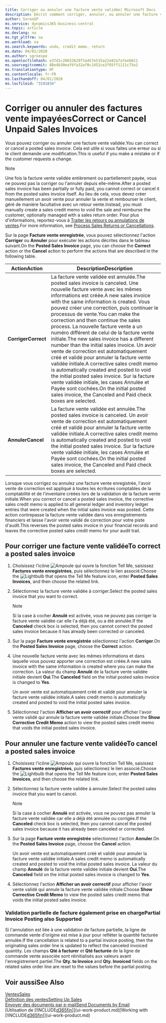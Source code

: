 ```yaml
---
title: Corriger ou annuler une facture vente validée| Microsoft Docs
description: Décrit comment corriger, annuler, ou annuler une facture vente enregistrée et lettrer un avoir vente.
author: SorenGP
ms.service: dynamics365-business-central
ms.topic: article
ms.devlang: na
ms.tgt_pltfrm: na
ms.workload: na
ms.search.keywords: undo, credit memo, return
ms.date: 04/01/2020
ms.author: sgroespe
ms.openlocfilehash: e37d1c20032629f3a457e515a22e82a7a7eeb021
ms.sourcegitcommit: 88e4b30eaf6fa32af0c1452ce2f85ff1111c75e2
ms.translationtype: HT
ms.contentlocale: fr-FR
ms.lasthandoff: 04/01/2020
ms.locfileid: "3191834"
---
```

# <a name="correct-or-cancel-unpaid-sales-invoices"></a><span data-ttu-id="a515c-103">Corriger ou annuler des factures vente impayées</span><span class="sxs-lookup"><span data-stu-id="a515c-103">Correct or Cancel Unpaid Sales Invoices</span></span>
<span data-ttu-id="a515c-104">Vous pouvez corriger ou annuler une facture vente validée.</span><span class="sxs-lookup"><span data-stu-id="a515c-104">You can correct or cancel a posted sales invoice.</span></span> <span data-ttu-id="a515c-105">Cela est utile si vous faites une erreur ou si le client demande une modification.</span><span class="sxs-lookup"><span data-stu-id="a515c-105">This is useful if you make a mistake or if the customer requests a change.</span></span>

> [!NOTE]  
>   <span data-ttu-id="a515c-106">Une fois la facture vente validée entièrement ou partiellement payée, vous ne pouvez pas la corriger ou l'annuler depuis elle-même.</span><span class="sxs-lookup"><span data-stu-id="a515c-106">After a posted sales invoice has been partially or fully paid, you cannot correct or cancel it from the posted sales invoice itself.</span></span> <span data-ttu-id="a515c-107">Au lieu de cela, vous devez créer manuellement un avoir vente pour annuler la vente et rembourser le client, géré de manière facultative avec un retour vente.</span><span class="sxs-lookup"><span data-stu-id="a515c-107">Instead, you must manually create a sales credit memo to void the sale and reimburse the customer, optionally managed with a sales return order.</span></span> <span data-ttu-id="a515c-108">Pour plus d'informations, reportez-vous à [Traiter les retours ou annulations de ventes](sales-how-process-sales-returns-cancellations.md).</span><span class="sxs-lookup"><span data-stu-id="a515c-108">For more information, see [Process Sales Returns or Cancellations](sales-how-process-sales-returns-cancellations.md).</span></span>

<span data-ttu-id="a515c-109">Sur la page **Facture vente enregistrée**, vous pouvez sélectionnez l'action **Corriger** ou **Annuler** pour exécuter les actions décrites dans le tableau suivant.</span><span class="sxs-lookup"><span data-stu-id="a515c-109">On the **Posted Sales Invoice** page, you can choose the **Correct** action or the **Cancel** action to perform the actions that are described in the following table.</span></span>

| <span data-ttu-id="a515c-110">Action</span><span class="sxs-lookup"><span data-stu-id="a515c-110">Action</span></span> | <span data-ttu-id="a515c-111">Description</span><span class="sxs-lookup"><span data-stu-id="a515c-111">Description</span></span> |
| --- | --- |
| <span data-ttu-id="a515c-112">**Corriger**</span><span class="sxs-lookup"><span data-stu-id="a515c-112">**Correct**</span></span> |<span data-ttu-id="a515c-113">La facture vente validée est annulée.</span><span class="sxs-lookup"><span data-stu-id="a515c-113">The posted sales invoice is canceled.</span></span> <span data-ttu-id="a515c-114">Une nouvelle facture vente avec les mêmes informations est créée.</span><span class="sxs-lookup"><span data-stu-id="a515c-114">A new sales invoice with the same information is created.</span></span> <span data-ttu-id="a515c-115">Vous pouvez créer une correction, puis continuer le processus de vente.</span><span class="sxs-lookup"><span data-stu-id="a515c-115">You can make the correction and then continue the sales process.</span></span> <span data-ttu-id="a515c-116">La nouvelle facture vente a un numéro différent de celui de la facture vente initiale.</span><span class="sxs-lookup"><span data-stu-id="a515c-116">The new sales invoice has a different number than the initial sales invoice.</span></span> <span data-ttu-id="a515c-117">Un avoir vente de correction est automatiquement créé et validé pour annuler la facture vente validée initiale.</span><span class="sxs-lookup"><span data-stu-id="a515c-117">A corrective sales credit memo is automatically created and posted to void the initial posted sales invoice.</span></span> <span data-ttu-id="a515c-118">Sur la facture vente validée initiale, les cases Annulée et Payée sont cochées.</span><span class="sxs-lookup"><span data-stu-id="a515c-118">On the initial posted sales invoice, the Canceled and Paid check boxes are selected.</span></span> |
| <span data-ttu-id="a515c-119">**Annuler**</span><span class="sxs-lookup"><span data-stu-id="a515c-119">**Cancel**</span></span> |<span data-ttu-id="a515c-120">La facture vente validée est annulée.</span><span class="sxs-lookup"><span data-stu-id="a515c-120">The posted sales invoice is canceled.</span></span> <span data-ttu-id="a515c-121">Un avoir vente de correction est automatiquement créé et validé pour annuler la facture vente validée initiale.</span><span class="sxs-lookup"><span data-stu-id="a515c-121">A corrective sales credit memo is automatically created and posted to void the initial posted sales invoice.</span></span> <span data-ttu-id="a515c-122">Sur la facture vente validée initiale, les cases Annulée et Payée sont cochées.</span><span class="sxs-lookup"><span data-stu-id="a515c-122">On the initial posted sales invoice, the Canceled and Paid check boxes are selected.</span></span> |

<span data-ttu-id="a515c-123">Lorsque vous corrigez ou annulez une facture vente enregistrée, l'avoir vente de correction est appliqué à toutes les écritures comptables de la comptabilité et de l'inventaire créées lors de la validation de la facture vente initiale.</span><span class="sxs-lookup"><span data-stu-id="a515c-123">When you correct or cancel a posted sales invoice, the corrective sales credit memo is applied to all general ledger and inventory ledger entries that were created when the initial sales invoice was posted.</span></span> <span data-ttu-id="a515c-124">Cette action contrepasse la facture vente validée dans vos enregistrements financiers et laisse l'avoir vente validé de correction pour votre piste d'audit.</span><span class="sxs-lookup"><span data-stu-id="a515c-124">This reverses the posted sales invoice in your financial records and leaves the corrective posted sales credit memo for your audit trail.</span></span>

## <a name="to-correct-a-posted-sales-invoice"></a><span data-ttu-id="a515c-125">Pour corriger une facture vente validée</span><span class="sxs-lookup"><span data-stu-id="a515c-125">To correct a posted sales invoice</span></span>
1. <span data-ttu-id="a515c-126">Choisissez l'icône ![Ampoule qui ouvre la fonction Tell Me](media/ui-search/search_small.png "Dites-moi ce que vous voulez faire"), saisissez **Factures vente enregistrées**, puis sélectionnez le lien associé.</span><span class="sxs-lookup"><span data-stu-id="a515c-126">Choose the ![Lightbulb that opens the Tell Me feature](media/ui-search/search_small.png "Tell me what you want to do") icon, enter **Posted Sales Invoices**, and then choose the related link.</span></span>  
2. <span data-ttu-id="a515c-127">Sélectionnez la facture vente validée à corriger.</span><span class="sxs-lookup"><span data-stu-id="a515c-127">Select the posted sales invoice that you want to correct.</span></span>

    > [!NOTE]  
    >   <span data-ttu-id="a515c-128">Si la case à cocher **Annulé** est activée, vous ne pouvez pas corriger la facture vente validée car elle l'a déjà été, ou a été annulée.</span><span class="sxs-lookup"><span data-stu-id="a515c-128">If the **Canceled** check box is selected, then you cannot correct the posted sales invoice because it has already been corrected or canceled.</span></span>
3. <span data-ttu-id="a515c-129">Sur la page **Facture vente enregistrée** sélectionnez l'action **Corriger**.</span><span class="sxs-lookup"><span data-stu-id="a515c-129">On the **Posted Sales Invoice** page, choose the **Correct** action.</span></span>  
4. <span data-ttu-id="a515c-130">Une nouvelle facture vente avec les mêmes informations et dans laquelle vous pouvez apporter une correction est créée.</span><span class="sxs-lookup"><span data-stu-id="a515c-130">A new sales invoice with the same information is created where you can make the correction.</span></span> <span data-ttu-id="a515c-131">La valeur du champ **Annulé** de la facture vente validée initiale devient **Oui**.</span><span class="sxs-lookup"><span data-stu-id="a515c-131">The **Canceled** field on the initial posted sales invoice is changed to **Yes**.</span></span>

    <span data-ttu-id="a515c-132">Un avoir vente est automatiquement créé et validé pour annuler la facture vente validée initiale.</span><span class="sxs-lookup"><span data-stu-id="a515c-132">A sales credit memo is automatically created and posted to void the initial posted sales invoice.</span></span>
5. <span data-ttu-id="a515c-133">Sélectionnez l'action **Afficher un avoir correctif** pour afficher l'avoir vente validé qui annule la facture vente validée initiale.</span><span class="sxs-lookup"><span data-stu-id="a515c-133">Choose the **Show Corrective Credit Memo** action to view the posted sales credit memo that voids the initial posted sales invoice.</span></span>

## <a name="to-cancel-a-posted-sales-invoice"></a><span data-ttu-id="a515c-134">Pour annuler une facture vente validée</span><span class="sxs-lookup"><span data-stu-id="a515c-134">To cancel a posted sales invoice</span></span>
1. <span data-ttu-id="a515c-135">Choisissez l'icône ![Ampoule qui ouvre la fonction Tell Me](media/ui-search/search_small.png "Dites-moi ce que vous voulez faire"), saisissez **Factures vente enregistrées**, puis sélectionnez le lien associé.</span><span class="sxs-lookup"><span data-stu-id="a515c-135">Choose the ![Lightbulb that opens the Tell Me feature](media/ui-search/search_small.png "Tell me what you want to do") icon, enter **Posted Sales Invoices**, and then choose the related link.</span></span>  
2. <span data-ttu-id="a515c-136">Sélectionnez la facture vente validée à annuler.</span><span class="sxs-lookup"><span data-stu-id="a515c-136">Select the posted sales invoice that you want to cancel.</span></span>

    > [!NOTE]  
    >   <span data-ttu-id="a515c-137">Si la case à cocher **Annulé** est activée, vous ne pouvez pas annuler la facture vente validée car elle a déjà été annulée ou corrigée.</span><span class="sxs-lookup"><span data-stu-id="a515c-137">If the **Canceled** check box is selected, then you cannot cancel the posted sales invoice because it has already been canceled or corrected.</span></span>
3. <span data-ttu-id="a515c-138">Sur la page **Facture vente enregistrée** sélectionnez l'action **Annuler**.</span><span class="sxs-lookup"><span data-stu-id="a515c-138">On the **Posted Sales Invoice** page, choose the **Cancel** action.</span></span>

    <span data-ttu-id="a515c-139">Un avoir vente est automatiquement créé et validé pour annuler la facture vente validée initiale.</span><span class="sxs-lookup"><span data-stu-id="a515c-139">A sales credit memo is automatically created and posted to void the initial posted sales invoice.</span></span> <span data-ttu-id="a515c-140">La valeur du champ **Annulé** de la facture vente validée initiale devient **Oui**.</span><span class="sxs-lookup"><span data-stu-id="a515c-140">The **Canceled** field on the initial posted sales invoice is changed to **Yes**.</span></span>
4. <span data-ttu-id="a515c-141">Sélectionnez l'action **Afficher un avoir correctif** pour afficher l'avoir vente validé qui annule la facture vente validée initiale.</span><span class="sxs-lookup"><span data-stu-id="a515c-141">Choose **Show Corrective Credit Memo** to view the posted sales credit memo that voids the initial posted sales invoice.</span></span>

### <a name="partial-invoice-posting-also-supported"></a><span data-ttu-id="a515c-142">Validation partielle de facture également prise en charge</span><span class="sxs-lookup"><span data-stu-id="a515c-142">Partial Invoice Posting also Supported</span></span>
<span data-ttu-id="a515c-143">Si l'annulation est liée à une validation de facture partielle, la ligne de commande vente d'origine est mise à jour pour refléter la quantité facturée annulée.</span><span class="sxs-lookup"><span data-stu-id="a515c-143">If the cancellation is related to a partial invoice posting, then the originating sales order line is updated to reflect the canceled invoiced quantity.</span></span> <span data-ttu-id="a515c-144">Les champs **Qté à facturer** et **Qté facturée** de la ligne de commande vente associée sont réinitialisés aux valeurs avant l'enregistrement partiel.</span><span class="sxs-lookup"><span data-stu-id="a515c-144">The **Qty. to Invoice** and **Qty. Invoiced** fields on the related sales order line are reset to the values before the partial posting.</span></span>

## <a name="see-also"></a><span data-ttu-id="a515c-145">Voir aussi</span><span class="sxs-lookup"><span data-stu-id="a515c-145">See Also</span></span>
[<span data-ttu-id="a515c-146">Ventes</span><span class="sxs-lookup"><span data-stu-id="a515c-146">Sales</span></span>](sales-manage-sales.md)  
[<span data-ttu-id="a515c-147">Définition des ventes</span><span class="sxs-lookup"><span data-stu-id="a515c-147">Setting Up Sales</span></span>](sales-setup-sales.md)  
[<span data-ttu-id="a515c-148">Envoyer des documents par e-mail</span><span class="sxs-lookup"><span data-stu-id="a515c-148">Send Documents by Email</span></span>](ui-how-send-documents-email.md)  
<span data-ttu-id="a515c-149">[Utilisation de [!INCLUDE[d365fin](includes/d365fin_md.md)]](ui-work-product.md)</span><span class="sxs-lookup"><span data-stu-id="a515c-149">[Working with [!INCLUDE[d365fin](includes/d365fin_md.md)]](ui-work-product.md)</span></span>
